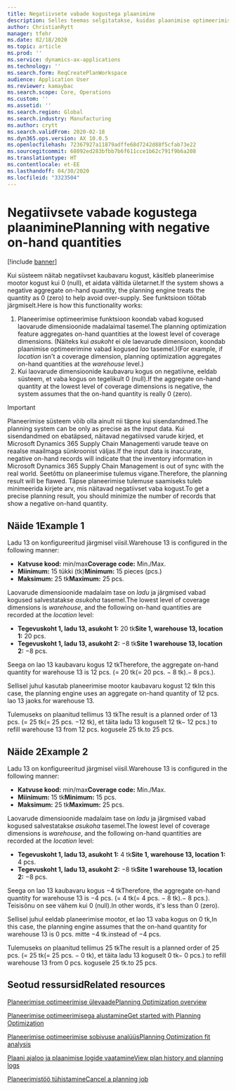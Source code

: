 ```yaml
---
title: Negatiivsete vabade kogustega plaanimine
description: Selles teemas selgitatakse, kuidas plaanimise optimeerimise kasutamisel käsitsetakse negatiivset kaubavaru.
author: ChristianRytt
manager: tfehr
ms.date: 02/18/2020
ms.topic: article
ms.prod: ''
ms.service: dynamics-ax-applications
ms.technology: ''
ms.search.form: ReqCreatePlanWorkspace
audience: Application User
ms.reviewer: kamaybac
ms.search.scope: Core, Operations
ms.custom: ''
ms.assetid: ''
ms.search.region: Global
ms.search.industry: Manufacturing
ms.author: crytt
ms.search.validFrom: 2020-02-18
ms.dyn365.ops.version: AX 10.0.5
ms.openlocfilehash: 72367927a11879adffe68d7242d88f5cfab73e22
ms.sourcegitcommit: 68092ed283bfbb7b6f611cce1b62c791f9b6a208
ms.translationtype: HT
ms.contentlocale: et-EE
ms.lasthandoff: 04/30/2020
ms.locfileid: "3323504"
---
```

# <a name="planning-with-negative-on-hand-quantities"></a><span data-ttu-id="c3738-103">Negatiivsete vabade kogustega plaanimine</span><span class="sxs-lookup"><span data-stu-id="c3738-103">Planning with negative on-hand quantities</span></span>

[!include [banner](../../includes/banner.md)]

<span data-ttu-id="c3738-104">Kui süsteem näitab negatiivset kaubavaru kogust, käsitleb planeerimise mootor kogust kui 0 (null), et aidata vältida ületarnet.</span><span class="sxs-lookup"><span data-stu-id="c3738-104">If the system shows a negative aggregate on-hand quantity, the planning engine treats the quantity as 0 (zero) to help avoid over-supply.</span></span> <span data-ttu-id="c3738-105">See funktsioon töötab järgmiselt.</span><span class="sxs-lookup"><span data-stu-id="c3738-105">Here is how this functionality works:</span></span>

1. <span data-ttu-id="c3738-106">Planeerimise optimeerimise funktsioon koondab vabad kogused laovarude dimensioonide madalaimal tasemel.</span><span class="sxs-lookup"><span data-stu-id="c3738-106">The planning optimization feature aggregates on-hand quantities at the lowest level of coverage dimensions.</span></span> <span data-ttu-id="c3738-107">(Näiteks kui *asukoht* ei ole laevarude dimensioon, koondab plaanimise optimeerimine vabad kogused *lao* tasemel.)</span><span class="sxs-lookup"><span data-stu-id="c3738-107">(For example, if *location* isn't a coverage dimension, planning optimization aggregates on-hand quantities at the *warehouse* level.)</span></span>
1. <span data-ttu-id="c3738-108">Kui laovarude dimensioonide kaubavaru kogus on negatiivne, eeldab süsteem, et vaba kogus on tegelikult 0 (null).</span><span class="sxs-lookup"><span data-stu-id="c3738-108">If the aggregate on-hand quantity at the lowest level of coverage dimensions is negative, the system assumes that the on-hand quantity is really 0 (zero).</span></span>

> [!IMPORTANT]
> <span data-ttu-id="c3738-109">Planeerimise süsteem võib olla ainult nii täpne kui sisendandmed.</span><span class="sxs-lookup"><span data-stu-id="c3738-109">The planning system can be only as precise as the input data.</span></span> <span data-ttu-id="c3738-110">Kui sisendandmed on ebatäpsed, näitavad negatiivsed varude kirjed, et Microsoft Dynamics 365 Supply Chain Managementi varude teave on reaalse maailmaga sünkroonist väljas.</span><span class="sxs-lookup"><span data-stu-id="c3738-110">If the input data is inaccurate, negative on-hand records will indicate that the inventory information in Microsoft Dynamics 365 Supply Chain Management is out of sync with the real world.</span></span> <span data-ttu-id="c3738-111">Seetõttu on planeerimise tulemus vigane.</span><span class="sxs-lookup"><span data-stu-id="c3738-111">Therefore, the planning result will be flawed.</span></span> <span data-ttu-id="c3738-112">Täpse planeerimise tulemuse saamiseks tuleb minimeerida kirjete arv, mis näitavad negatiivset vaba kogust.</span><span class="sxs-lookup"><span data-stu-id="c3738-112">To get a precise planning result, you should minimize the number of records that show a negative on-hand quantity.</span></span>

## <a name="example-1"></a><span data-ttu-id="c3738-113">Näide 1</span><span class="sxs-lookup"><span data-stu-id="c3738-113">Example 1</span></span>

<span data-ttu-id="c3738-114">Ladu 13 on konfigureeritud järgmisel viisil.</span><span class="sxs-lookup"><span data-stu-id="c3738-114">Warehouse 13 is configured in the following manner:</span></span>

- <span data-ttu-id="c3738-115">**Katvuse kood:** min/max</span><span class="sxs-lookup"><span data-stu-id="c3738-115">**Coverage code:** Min./Max.</span></span>
- <span data-ttu-id="c3738-116">**Miinimum:** 15 tükki (tk)</span><span class="sxs-lookup"><span data-stu-id="c3738-116">**Minimum:** 15 pieces (pcs.)</span></span>
- <span data-ttu-id="c3738-117">**Maksimum:** 25 tk</span><span class="sxs-lookup"><span data-stu-id="c3738-117">**Maximum:** 25 pcs.</span></span>

<span data-ttu-id="c3738-118">Laovarude dimensioonide madalaim tase on *ladu* ja järgmised vabad kogused salvestatakse *asukoha* tasemel.</span><span class="sxs-lookup"><span data-stu-id="c3738-118">The lowest level of coverage dimensions is *warehouse*, and the following on-hand quantities are recorded at the *location* level:</span></span>

- <span data-ttu-id="c3738-119">**Tegevuskoht 1, ladu 13, asukoht 1:** 20 tk</span><span class="sxs-lookup"><span data-stu-id="c3738-119">**Site 1, warehouse 13, location 1:** 20 pcs.</span></span>
- <span data-ttu-id="c3738-120">**Tegevuskoht 1, ladu 13, asukoht 2:** &minus;8 tk</span><span class="sxs-lookup"><span data-stu-id="c3738-120">**Site 1 warehouse 13, location 2:** &minus;8 pcs.</span></span>

<span data-ttu-id="c3738-121">Seega on lao 13 kaubavaru kogus 12 tk</span><span class="sxs-lookup"><span data-stu-id="c3738-121">Therefore, the aggregate on-hand quantity for warehouse 13 is 12 pcs.</span></span> <span data-ttu-id="c3738-122">(= 20 tk</span><span class="sxs-lookup"><span data-stu-id="c3738-122">(= 20 pcs.</span></span> <span data-ttu-id="c3738-123">&minus; 8 tk).</span><span class="sxs-lookup"><span data-stu-id="c3738-123">&minus; 8 pcs.).</span></span>

<span data-ttu-id="c3738-124">Sellisel juhul kasutab planeerimise mootor kaubavaru kogust 12 tk</span><span class="sxs-lookup"><span data-stu-id="c3738-124">In this case, the planning engine uses an aggregate on-hand quantity of 12 pcs.</span></span> <span data-ttu-id="c3738-125">lao 13 jaoks.</span><span class="sxs-lookup"><span data-stu-id="c3738-125">for warehouse 13.</span></span>

<span data-ttu-id="c3738-126">Tulemuseks on plaanitud tellimus 13 tk</span><span class="sxs-lookup"><span data-stu-id="c3738-126">The result is a planned order of 13 pcs.</span></span> <span data-ttu-id="c3738-127">(= 25 tk</span><span class="sxs-lookup"><span data-stu-id="c3738-127">(= 25 pcs.</span></span> <span data-ttu-id="c3738-128">&minus;12 tk), et täita ladu 13 koguselt 12 tk</span><span class="sxs-lookup"><span data-stu-id="c3738-128">&minus; 12 pcs.) to refill warehouse 13 from 12 pcs.</span></span> <span data-ttu-id="c3738-129">kogusele 25 tk.</span><span class="sxs-lookup"><span data-stu-id="c3738-129">to 25 pcs.</span></span>

## <a name="example-2"></a><span data-ttu-id="c3738-130">Näide 2</span><span class="sxs-lookup"><span data-stu-id="c3738-130">Example 2</span></span>

<span data-ttu-id="c3738-131">Ladu 13 on konfigureeritud järgmisel viisil.</span><span class="sxs-lookup"><span data-stu-id="c3738-131">Warehouse 13 is configured in the following manner:</span></span>

- <span data-ttu-id="c3738-132">**Katvuse kood:** min/max</span><span class="sxs-lookup"><span data-stu-id="c3738-132">**Coverage code:** Min./Max.</span></span>
- <span data-ttu-id="c3738-133">**Miinimum:** 15 tk</span><span class="sxs-lookup"><span data-stu-id="c3738-133">**Minimum:** 15 pcs.</span></span>
- <span data-ttu-id="c3738-134">**Maksimum:** 25 tk</span><span class="sxs-lookup"><span data-stu-id="c3738-134">**Maximum:** 25 pcs.</span></span>

<span data-ttu-id="c3738-135">Laovarude dimensioonide madalaim tase on *ladu* ja järgmised vabad kogused salvestatakse *asukoha* tasemel.</span><span class="sxs-lookup"><span data-stu-id="c3738-135">The lowest level of coverage dimensions is *warehouse*, and the following on-hand quantities are recorded at the *location* level:</span></span>

- <span data-ttu-id="c3738-136">**Tegevuskoht 1, ladu 13, asukoht 1:** 4 tk</span><span class="sxs-lookup"><span data-stu-id="c3738-136">**Site 1, warehouse 13, location 1:** 4 pcs.</span></span>
- <span data-ttu-id="c3738-137">**Tegevuskoht 1, ladu 13, asukoht 2:** &minus;8 tk</span><span class="sxs-lookup"><span data-stu-id="c3738-137">**Site 1 warehouse 13, location 2:** &minus;8 pcs.</span></span>

<span data-ttu-id="c3738-138">Seega on lao 13 kaubavaru kogus &minus;4 tk</span><span class="sxs-lookup"><span data-stu-id="c3738-138">Therefore, the aggregate on-hand quantity for warehouse 13 is &minus;4 pcs.</span></span> <span data-ttu-id="c3738-139">(= 4 tk</span><span class="sxs-lookup"><span data-stu-id="c3738-139">(= 4 pcs.</span></span> <span data-ttu-id="c3738-140">&minus; 8 tk).</span><span class="sxs-lookup"><span data-stu-id="c3738-140">&minus; 8 pcs.).</span></span> <span data-ttu-id="c3738-141">Teisisõnu on see vähem kui 0 (null).</span><span class="sxs-lookup"><span data-stu-id="c3738-141">In other words, it's less than 0 (zero).</span></span>

<span data-ttu-id="c3738-142">Sellisel juhul eeldab planeerimise mootor, et lao 13 vaba kogus on 0 tk,</span><span class="sxs-lookup"><span data-stu-id="c3738-142">In this case, the planning engine assumes that the on-hand quantity for warehouse 13 is 0 pcs.</span></span> <span data-ttu-id="c3738-143">mitte &minus;4 tk.</span><span class="sxs-lookup"><span data-stu-id="c3738-143">instead of &minus;4 pcs.</span></span>

<span data-ttu-id="c3738-144">Tulemuseks on plaanitud tellimus 25 tk</span><span class="sxs-lookup"><span data-stu-id="c3738-144">The result is a planned order of 25 pcs.</span></span> <span data-ttu-id="c3738-145">(= 25 tk</span><span class="sxs-lookup"><span data-stu-id="c3738-145">(= 25 pcs.</span></span> <span data-ttu-id="c3738-146">&minus; 0 tk), et täita ladu 13 koguselt 0 tk</span><span class="sxs-lookup"><span data-stu-id="c3738-146">&minus; 0 pcs.) to refill warehouse 13 from 0 pcs.</span></span> <span data-ttu-id="c3738-147">kogusele 25 tk.</span><span class="sxs-lookup"><span data-stu-id="c3738-147">to 25 pcs.</span></span>

## <a name="related-resources"></a><span data-ttu-id="c3738-148">Seotud ressursid</span><span class="sxs-lookup"><span data-stu-id="c3738-148">Related resources</span></span>

[<span data-ttu-id="c3738-149">Planeerimise optimeerimise ülevaade</span><span class="sxs-lookup"><span data-stu-id="c3738-149">Planning Optimization overview</span></span>](planning-optimization-overview.md)

[<span data-ttu-id="c3738-150">Planeerimise optimeerimisega alustamine</span><span class="sxs-lookup"><span data-stu-id="c3738-150">Get started with Planning Optimization</span></span>](get-started.md)

[<span data-ttu-id="c3738-151">Planeerimise optimeerimise sobivuse analüüs</span><span class="sxs-lookup"><span data-stu-id="c3738-151">Planning Optimization fit analysis</span></span>](planning-optimization-fit-analysis.md)

[<span data-ttu-id="c3738-152">Plaani ajaloo ja plaanimise logide vaatamine</span><span class="sxs-lookup"><span data-stu-id="c3738-152">View plan history and planning logs</span></span>](plan-history-logs.md)

[<span data-ttu-id="c3738-153">Planeerimistöö tühistamine</span><span class="sxs-lookup"><span data-stu-id="c3738-153">Cancel a planning job</span></span>](cancel-planning-job.md)
